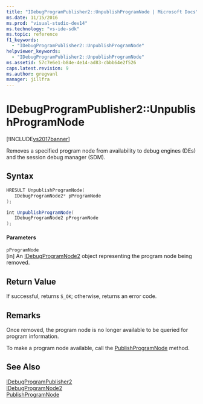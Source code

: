 ```yaml
---
title: "IDebugProgramPublisher2::UnpublishProgramNode | Microsoft Docs"
ms.date: 11/15/2016
ms.prod: "visual-studio-dev14"
ms.technology: "vs-ide-sdk"
ms.topic: reference
f1_keywords: 
  - "IDebugProgramPublisher2::UnpublishProgramNode"
helpviewer_keywords: 
  - "IDebugProgramPublisher2::UnpublishProgramNode"
ms.assetid: 57c7e6e1-b84e-4e14-ad83-cbbb64e2f526
caps.latest.revision: 9
ms.author: gregvanl
manager: jillfra
---
```

# IDebugProgramPublisher2::UnpublishProgramNode
[!INCLUDE[vs2017banner](../../../includes/vs2017banner.md)]

Removes a specified program node from availability to debug engines (DEs) and the session debug manager (SDM).  
  
## Syntax  
  
```cpp  
HRESULT UnpublishProgramNode(  
   IDebugProgramNode2* pProgramNode  
);  
```  
  
```csharp  
int UnpublishProgramNode(  
   IDebugProgramNode2 pProgramNode  
);  
```  
  
#### Parameters  
 `pProgramNode`  
 [in] An [IDebugProgramNode2](../../../extensibility/debugger/reference/idebugprogramnode2.md) object representing the program node being removed.  
  
## Return Value  
 If successful, returns `S_OK`; otherwise, returns an error code.  
  
## Remarks  
 Once removed, the program node is no longer available to be queried for program information.  
  
 To make a program node available, call the [PublishProgramNode](../../../extensibility/debugger/reference/idebugprogrampublisher2-publishprogramnode.md) method.  
  
## See Also  
 [IDebugProgramPublisher2](../../../extensibility/debugger/reference/idebugprogrampublisher2.md)   
 [IDebugProgramNode2](../../../extensibility/debugger/reference/idebugprogramnode2.md)   
 [PublishProgramNode](../../../extensibility/debugger/reference/idebugprogrampublisher2-publishprogramnode.md)
